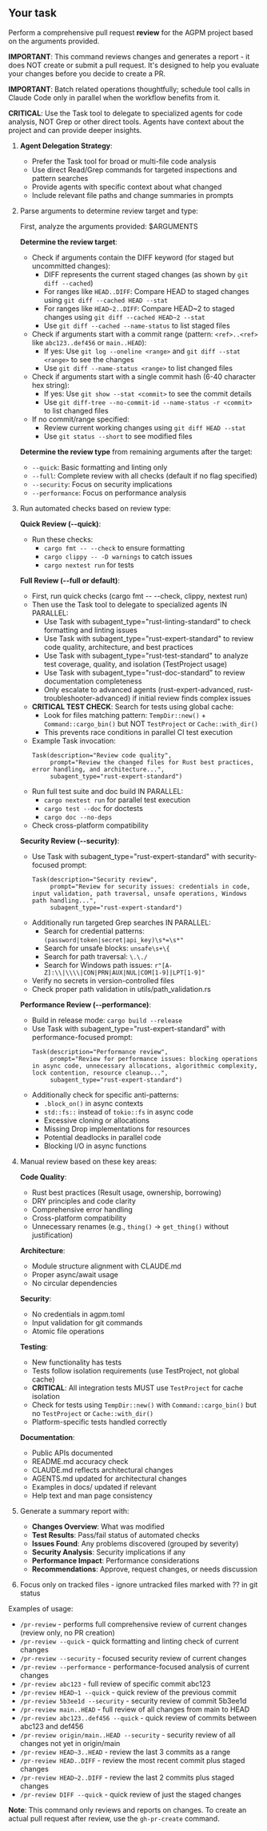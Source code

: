 ## Your task

Perform a comprehensive pull request **review** for the AGPM project based on the arguments provided.

**IMPORTANT**: This command reviews changes and generates a report - it does NOT create or submit a pull request. It's designed to help you evaluate your changes before you decide to create a PR.

**IMPORTANT**: Batch related operations thoughtfully; schedule tool calls in Claude Code only in parallel when the workflow benefits from it.

**CRITICAL**: Use the Task tool to delegate to specialized agents for code analysis, NOT Grep or other direct tools. Agents have context about the project and can provide deeper insights.

1. **Agent Delegation Strategy**:
   - Prefer the Task tool for broad or multi-file code analysis
   - Use direct Read/Grep commands for targeted inspections and pattern searches
   - Provide agents with specific context about what changed
   - Include relevant file paths and change summaries in prompts

2. Parse arguments to determine review target and type:

   First, analyze the arguments provided: $ARGUMENTS

   **Determine the review target**:
   - Check if arguments contain the DIFF keyword (for staged but uncommitted changes):
     * DIFF represents the current staged changes (as shown by `git diff --cached`)
     * For ranges like `HEAD..DIFF`: Compare HEAD to staged changes using `git diff --cached HEAD --stat`
     * For ranges like `HEAD~2..DIFF`: Compare HEAD~2 to staged changes using `git diff --cached HEAD~2 --stat`
     * Use `git diff --cached --name-status` to list staged files
   - Check if arguments start with a commit range (pattern: `<ref>..<ref>` like `abc123..def456` or `main..HEAD`):
     * If yes: Use `git log --oneline <range>` and `git diff --stat <range>` to see the changes
     * Use `git diff --name-status <range>` to list changed files
   - Check if arguments start with a single commit hash (6-40 character hex string):
     * If yes: Use `git show --stat <commit>` to see the commit details
     * Use `git diff-tree --no-commit-id --name-status -r <commit>` to list changed files
   - If no commit/range specified:
     * Review current working changes using `git diff HEAD --stat`
     * Use `git status --short` to see modified files

   **Determine the review type** from remaining arguments after the target:
   - `--quick`: Basic formatting and linting only
   - `--full`: Complete review with all checks (default if no flag specified)
   - `--security`: Focus on security implications
   - `--performance`: Focus on performance analysis

3. Run automated checks based on review type:

   **Quick Review (--quick)**:
   - Run these checks:
     * `cargo fmt -- --check` to ensure formatting
     * `cargo clippy -- -D warnings` to catch issues
     * `cargo nextest run` for tests

   **Full Review (--full or default)**:
   - First, run quick checks (cargo fmt -- --check, clippy, nextest run)
   - Then use the Task tool to delegate to specialized agents IN PARALLEL:
     * Use Task with subagent_type="rust-linting-standard" to check formatting and linting issues
     * Use Task with subagent_type="rust-expert-standard" to review code quality, architecture, and best practices
     * Use Task with subagent_type="rust-test-standard" to analyze test coverage, quality, and isolation (TestProject usage)
     * Use Task with subagent_type="rust-doc-standard" to review documentation completeness
     * Only escalate to advanced agents (rust-expert-advanced, rust-troubleshooter-advanced) if initial review finds complex issues
   - **CRITICAL TEST CHECK**: Search for tests using global cache:
     * Look for files matching pattern: `TempDir::new()` + `Command::cargo_bin()` but NOT `TestProject` or `Cache::with_dir()`
     * This prevents race conditions in parallel CI test execution
   - Example Task invocation:
     ```
     Task(description="Review code quality", 
          prompt="Review the changed files for Rust best practices, error handling, and architecture...", 
          subagent_type="rust-expert-standard")
     ```
   - Run full test suite and doc build IN PARALLEL:
     * `cargo nextest run` for parallel test execution
     * `cargo test --doc` for doctests
     * `cargo doc --no-deps`
   - Check cross-platform compatibility

    **Security Review (--security)**:
    - Use Task with subagent_type="rust-expert-standard" with security-focused prompt:
      ```
      Task(description="Security review", 
           prompt="Review for security issues: credentials in code, input validation, path traversal, unsafe operations, Windows path handling...", 
           subagent_type="rust-expert-standard")
      ```
    - Additionally run targeted Grep searches IN PARALLEL:
      * Search for credential patterns: `(password|token|secret|api_key)\s*=\s*"`
      * Search for unsafe blocks: `unsafe\s+\{`
      * Search for path traversal: `\.\./`
      * Search for Windows path issues: `r"[A-Z]:\\|\\\\|CON|PRN|AUX|NUL|COM[1-9]|LPT[1-9]"`
    - Verify no secrets in version-controlled files
    - Check proper path validation in utils/path_validation.rs

    **Performance Review (--performance)**:
    - Build in release mode: `cargo build --release`
    - Use Task with subagent_type="rust-expert-standard" with performance-focused prompt:
      ```
      Task(description="Performance review",
           prompt="Review for performance issues: blocking operations in async code, unnecessary allocations, algorithmic complexity, lock contention, resource cleanup...",
           subagent_type="rust-expert-standard")
      ```
    - Additionally check for specific anti-patterns:
      * `.block_on()` in async contexts
      * `std::fs::` instead of `tokio::fs` in async code
      * Excessive cloning or allocations
      * Missing Drop implementations for resources
      * Potential deadlocks in parallel code
      * Blocking I/O in async functions

4. Manual review based on these key areas:

   **Code Quality**:
   - Rust best practices (Result usage, ownership, borrowing)
   - DRY principles and code clarity
   - Comprehensive error handling
   - Cross-platform compatibility
   - Unnecessary renames (e.g., `thing()` → `get_thing()` without justification)

   **Architecture**:
   - Module structure alignment with CLAUDE.md
   - Proper async/await usage
   - No circular dependencies

   **Security**:
   - No credentials in agpm.toml
   - Input validation for git commands
   - Atomic file operations

   **Testing**:
   - New functionality has tests
   - Tests follow isolation requirements (use TestProject, not global cache)
   - **CRITICAL**: All integration tests MUST use `TestProject` for cache isolation
   - Check for tests using `TempDir::new()` with `Command::cargo_bin()` but no `TestProject` or `Cache::with_dir()`
   - Platform-specific tests handled correctly

    **Documentation**:
    - Public APIs documented
    - README.md accuracy check
    - CLAUDE.md reflects architectural changes
    - AGENTS.md updated for architectural changes
    - Examples in docs/ updated if relevant
    - Help text and man page consistency

5. Generate a summary report with:
   - **Changes Overview**: What was modified
   - **Test Results**: Pass/fail status of automated checks
   - **Issues Found**: Any problems discovered (grouped by severity)
   - **Security Analysis**: Security implications if any
   - **Performance Impact**: Performance considerations
   - **Recommendations**: Approve, request changes, or needs discussion

6. Focus only on tracked files - ignore untracked files marked with ?? in git status

Examples of usage:
- `/pr-review` - performs full comprehensive review of current changes (review only, no PR creation)
- `/pr-review --quick` - quick formatting and linting check of current changes
- `/pr-review --security` - focused security review of current changes
- `/pr-review --performance` - performance-focused analysis of current changes
- `/pr-review abc123` - full review of specific commit abc123
- `/pr-review HEAD~1 --quick` - quick review of the previous commit
- `/pr-review 5b3ee1d --security` - security review of commit 5b3ee1d
- `/pr-review main..HEAD` - full review of all changes from main to HEAD
- `/pr-review abc123..def456 --quick` - quick review of commits between abc123 and def456
- `/pr-review origin/main..HEAD --security` - security review of all changes not yet in origin/main
- `/pr-review HEAD~3..HEAD` - review the last 3 commits as a range
- `/pr-review HEAD..DIFF` - review the most recent commit plus staged changes
- `/pr-review HEAD~2..DIFF` - review the last 2 commits plus staged changes
- `/pr-review DIFF --quick` - quick review of just the staged changes

**Note**: This command only reviews and reports on changes. To create an actual pull request after review, use the `gh-pr-create` command.
